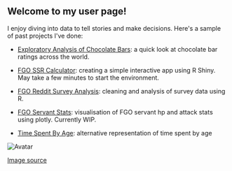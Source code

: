 ## Welcome to my user page!

I enjoy diving into data to tell stories and make decisions. Here's a sample of past projects I've done:

- [Exploratory Analysis of Chocolate Bars](https://www.kaggle.com/wtbyte/exploratory-analysis-of-chocolate-bars): a quick look at chocolate bar ratings across the world.

- [FGO SSR Calculator](https://wtbyte.shinyapps.io/FGO_SSR_Summon_Calculator/): creating a simple interactive app using R Shiny. May take a few minutes to start the environment.

- [FGO Reddit Survey Analysis](https://wtbyte.github.io/Survey_Results_v3.html): cleaning and analysis of survey data using R.

- [FGO Servant Stats](https://wtbyte.github.io/fgo_servant_stats.html): visualisation of FGO servant hp and attack stats using plotly. Currently WIP.

- [Time Spent By Age](https://wtbyte.github.io/time_spent_by_age.html): alternative representation of time spent by age

![Avatar](https://avatars.githubusercontent.com/u/23630294?v=4?s=400)

[Image source](https://www.pixiv.net/en/artworks/4656281)
